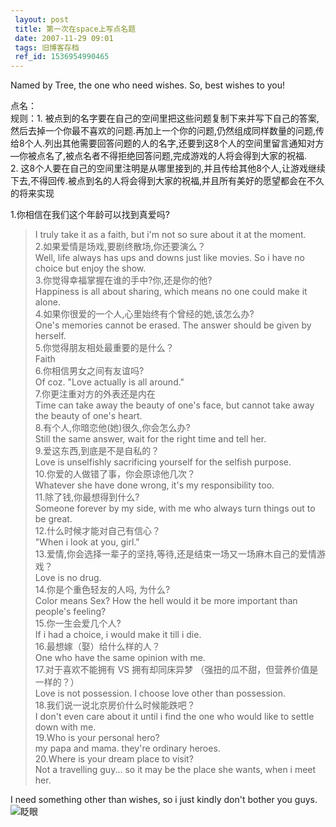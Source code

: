 ```yaml
---
 layout: post
 title: 第一次在space上写点名题
 date: 2007-11-29 09:01
 tags: 旧博客存档
 ref_id: 1536954990465
---
```

Named by Tree, the one who need wishes. So, best wishes to you!

点名：  
规则：1.
被点到的名字要在自己的空间里把这些问题复制下来并写下自己的答案,然后去掉一个你最不喜欢的问题.再加上一个你的问题,仍然组成同样数量的问题,传给8个人.列出其他需要回答问题的人的名字,还要到这8个人的空间里留言通知对方—你被点名了,被点名者不得拒绝回答问题,完成游戏的人将会得到大家的祝福.  
        2\. 这8个人要在自己的空间里注明是从哪里接到的,并且传给其他8个人,让游戏继续下去,不得回传.被点到名的人将会得到大家的祝福,并且所有美好的愿望都会在不久的将来实现  
  
1.你相信在我们这个年龄可以找到真爱吗?  
>I truly take it as a faith, but i'm not so sure about it at the moment.  
2.如果爱情是场戏,要剧终散场,你还要演么？  
>Well, life always has ups and downs just like movies. So i have no choice but
enjoy the show.  
3.你觉得幸福掌握在谁的手中?你,还是你的他?  
>Happiness is all about sharing, which means no one could make it alone.  
4.如果你很爱的一个人,心里始终有个曾经的她,该怎么办?  
>One's memories cannot be erased. The answer should be given by herself.  
5.你觉得朋友相处最重要的是什么？  
>Faith  
6.你相信男女之间有友谊吗?  
>Of coz. "Love actually is all around."  
7.你更注重对方的外表还是内在  
>Time can take away the beauty of one's face, but cannot take away the beauty
of one's heart.  
8.有个人,你暗恋他(她)很久,你会怎么办?  
>Still the same answer, wait for the right time and tell her.  
9.爱这东西,到底是不是自私的？  
>Love is unselfishly sacrificing yourself for the selfish purpose.  
10.你爱的人做错了事，你会原谅他几次？  
>Whatever she have done wrong, it's my responsibility too.  
11.除了钱,你最想得到什么?  
>Someone forever by my side, with me who always turn things out to be great.  
12.什么时候才能对自己有信心？  
>"When i look at you, girl."  
13.爱情,你会选择一辈子的坚持,等待,还是结束一场又一场麻木自己的爱情游戏？  
>Love is no drug.  
14.你是个重色轻友的人吗, 为什么?  
>Color means Sex? How the hell would it be more important than people's
feeling?  
15.你一生会爱几个人?  
>If i had a choice, i would make it till i die.  
16.最想嫁（娶）给什么样的人？  
>One who have the same opinion with me.  
17.对于喜欢不能拥有 VS 拥有却同床异梦 （强扭的瓜不甜，但营养价值是一样的？）  
>Love is not possession. I choose love other than possession.  
18.我们说一说北京房价什么时候能跌吧？  
>I don't even care about it until i find the one who would like to settle down
with me.  
19.Who is your personal hero?  
>my papa and mama. they're ordinary heroes.  
20.Where is your dream place to visit?  
>Not a travelling guy... so it may be the place she wants, when i meet her.

I need something other than wishes, so i just kindly don't bother you guys.
![眨眼](http://imglf6.nosdn0.126.net/img/d3RhVFdGTXZTU3FWYjUvU0NEZTFhdHhmWnFEQUNJbVN0NXZTMFNxOVZzOTBNdVlDdWlZVERRPT0.gif)

